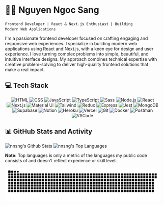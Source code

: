 <h1>🏄‍♂️ Nguyen Ngoc Sang</h1>

<code>Frontend Developer | React & Next.js Enthusiast | Building Modern Web Applications</code>

<p>
  I'm a passionate frontend developer focused on crafting engaging and responsive web experiences. I
  specialize in building modern web applications using React and Next.js, with a keen eye for design
  and user experience. I love turning complex problems into simple, beautiful, and intuitive
  interface designs. My approach combines technical expertise with creative problem-solving to
  deliver high-quality frontend solutions that make a real impact.
</p>

<div>
  <h2>💻 Tech Stack</h2>

  <div align="center">
    <img src="https://img.shields.io/badge/HTML-E34F26?style=for-the-badge&logo=html5&logoColor=white" alt="HTML" />
    <img src="https://img.shields.io/badge/CSS-663399?style=for-the-badge&logo=css&logoColor=white" alt="CSS" />
    <img src="https://img.shields.io/badge/JavaScript-F7DF1E?style=for-the-badge&logo=javascript&logoColor=black" alt="JavaScript" />
    <img src="https://img.shields.io/badge/TypeScript-3178C6?style=for-the-badge&logo=typescript&logoColor=white" alt="TypeScript" />
    <img src="https://img.shields.io/badge/Sass-CC6699?style=for-the-badge&logo=sass&logoColor=white" alt="Sass" />
    <img src="https://img.shields.io/badge/Node.js-5FA04E?style=for-the-badge&logo=node.js&logoColor=white" alt="Node.js" />
    <img src="https://img.shields.io/badge/React-61DAFB?style=for-the-badge&logo=react&logoColor=black" alt="React" />
    <img src="https://img.shields.io/badge/Next.js-000000?style=for-the-badge&logo=next.js&logoColor=white" alt="Next.js" />
    <img src="https://img.shields.io/badge/Material_UI-007FFF?style=for-the-badge&logo=mui&logoColor=white" alt="Material UI" />
    <img src="https://img.shields.io/badge/Tailwind_CSS-06B6D4?style=for-the-badge&logo=tailwind-css&logoColor=white" alt="Tailwind" />
    <img src="https://img.shields.io/badge/Redux-764ABC?style=for-the-badge&logo=redux&logoColor=white" alt="Redux" />
    <img src="https://img.shields.io/badge/Express.js-000000?style=for-the-badge&logo=express&logoColor=white" alt="Express" />
    <img src="https://img.shields.io/badge/Jest-C21325?style=for-the-badge&logo=jest&logoColor=white" alt="Jest" />
    <img src="https://img.shields.io/badge/MongoDB-47A248?style=for-the-badge&logo=mongodb&logoColor=white" alt="MongoDB" />
    <img src="https://img.shields.io/badge/Supabase-3FCF8E?style=for-the-badge&logo=supabase&logoColor=white" alt="Supabase" />
    <img src="https://img.shields.io/badge/Notion-000000?style=for-the-badge&logo=notion&logoColor=white" alt="Notion" />
    <img src="https://img.shields.io/badge/Heroku-430098?style=for-the-badge&logo=heroku&logoColor=white" alt="Heroku" />
    <img src="https://img.shields.io/badge/Vercel-000000?style=for-the-badge&logo=vercel&logoColor=white" alt="Vercel" />
    <img src="https://img.shields.io/badge/Git-F05032?style=for-the-badge&logo=git&logoColor=white" alt="Git" />
    <img src="https://img.shields.io/badge/Docker-2496ED?style=for-the-badge&logo=docker&logoColor=white" alt="Docker" />
    <img src="https://img.shields.io/badge/Postman-FF6C37?style=for-the-badge&logo=postman&logoColor=white" alt="Postman" />
    <img src="https://img.shields.io/badge/Visual_Studio_Code-007ACC?style=for-the-badge&logo=visual-studio-code&logoColor=white" alt="VSCode" />
  </div>
</div>

<div>
  <h2>📊 GitHub Stats and Activity</h2>

  <div>
    <picture>
      <source media="(prefers-color-scheme: dark)" srcset="https://denvercoder1-github-readme-stats.vercel.app/api/?username=nnsng&show_icons=true&include_all_commits=true&count_private=true&theme=github_dark&bg_color=0000&rank_icon=github&hide_border=true" />
      <source media="(prefers-color-scheme: light), (prefers-color-scheme: no-preference)" srcset="https://denvercoder1-github-readme-stats.vercel.app/api/?username=nnsng&show_icons=true&include_all_commits=true&count_private=true&theme=default&rank_icon=github&hide_border=true" />
      <img src="https://denvercoder1-github-readme-stats.vercel.app/api/?username=nnsng&show_icons=true&include_all_commits=true&count_private=true&theme=github_dark&bg_color=0000&rank_icon=github&hide_border=true" height="192px" alt="nnsng's Github Stats" />
    </picture>
    <picture>
      <source media="(prefers-color-scheme: dark)" srcset="https://denvercoder1-github-readme-stats.vercel.app/api/top-langs/?username=nnsng&langs_count=8&layout=compact&theme=github_dark&bg_color=0000&hide_border=true&hide=Jupyter%20Notebook,Roff" />
      <source media="(prefers-color-scheme: light), (prefers-color-scheme: no-preference)" srcset="https://denvercoder1-github-readme-stats.vercel.app/api/top-langs/?username=nnsng&langs_count=8&layout=compact&theme=default&hide_border=true&hide=Jupyter%20Notebook,Roff" />
      <img src="https://denvercoder1-github-readme-stats.vercel.app/api/top-langs/?username=nnsng&langs_count=8&layout=compact&theme=github_dark&bg_color=0000&hide_border=true&hide=Jupyter%20Notebook,Roff" height="192px" alt="nnsng's Top Languages" />
    </picture>
  </div>

  <p>
    <b>Note:</b> Top languages is only a metric of the languages my public code consists of and doesn't reflect experience or skill level.
  </p>

  <!-- <img src="https://github-readme-activity-graph.vercel.app/graph/?username=nnsng&theme=tokyo-night&hide_border=true" alt="nnsng's Activity Graph" /> -->

  <picture>
    <source media="(prefers-color-scheme: dark)" srcset="https://github.com/nnsng/nnsng/blob/snake/github-snake-dark.svg" />
    <source media="(prefers-color-scheme: light), (prefers-color-scheme: no-preference)" srcset="https://github.com/nnsng/nnsng/blob/snake/github-snake.svg" />
    <img src="https://github.com/nnsng/nnsng/blob/snake/github-snake-dark.svg" alt="github-snake" />
  </picture>
</div>
